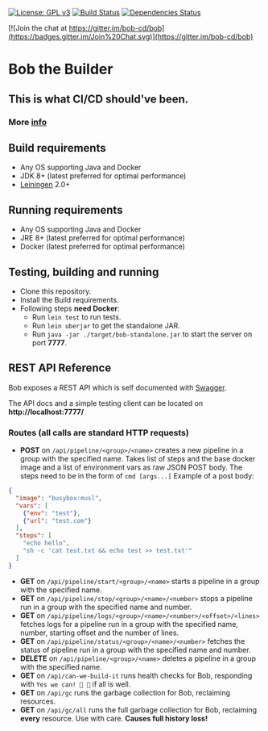 [![License: GPL v3](https://img.shields.io/badge/license-GPL%20v3-blue.svg)](http://www.gnu.org/licenses/gpl-3.0)
[![Build Status](https://travis-ci.org/bob-cd/bob.svg?branch=master)](https://travis-ci.org/bob-cd/bob)
[![Dependencies Status](https://versions.deps.co/bob-cd/bob/status.png)](https://versions.deps.co/bob-cd/bob)

[![Join the chat at https://gitter.im/bob-cd/bob](https://badges.gitter.im/Join%20Chat.svg)](https://gitter.im/bob-cd/bob)

# Bob the Builder

## This is what CI/CD should've been.

### More [info](https://github.com/bob-cd/bob/blob/master/RATIONALE.md)

## Build requirements
- Any OS supporting Java and Docker
- JDK 8+ (latest preferred for optimal performance)
- [Leiningen](https://leiningen.org/) 2.0+

## Running requirements
- Any OS supporting Java and Docker
- JRE 8+ (latest preferred for optimal performance)
- Docker (latest preferred for optimal performance)

## Testing, building and running
- Clone this repository.
- Install the Build requirements.
- Following steps **need Docker**:
    - Run `lein test` to run tests.
    - Run `lein uberjar` to get the standalone JAR.
    - Run `java -jar ./target/bob-standalone.jar` to start the server on port **7777**.

## REST API Reference

Bob exposes a REST API which is self documented with [Swagger](https://swagger.io/).

The API docs and a simple testing client can be located on **http://localhost:7777/**

### Routes (all calls are standard HTTP requests)

- **POST** on `/api/pipeline/<group>/<name>` creates a new pipeline in a group with the specified name.
Takes list of steps and the base docker image and a list of environment vars as raw JSON POST body. 
The steps need to be in the form of `cmd [args...]`
Example of a post body:
```json
{
  "image": "busybox:musl",
  "vars": [
    {"env": "test"},
    {"url": "test.com"}
  ],
  "steps": [
    "echo hello",
    "sh -c 'cat test.txt && echo test >> test.txt'"
  ]
}
```
- **GET** on `/api/pipeline/start/<group>/<name>` starts a pipeline in a group with the specified name. 
- **GET** on `/api/pipeline/stop/<group>/<name>/<number>` stops a pipeline run in a group with the specified name and number.
- **GET** on `/api/pipeline/logs/<group>/<name>/<number>/<offset>/<lines>` fetches logs for a pipeline run in a group 
with the specified name, number, starting offset and the number of lines.
- **GET** on `/api/pipeline/status/<group>/<name>/<number>` fetches the status of pipeline run in a group with the 
specified name and number.
- **DELETE** on `/api/pipeline/<group>/<name>` deletes a pipeline in a group with the specified name.
- **GET** on `/api/can-we-build-it` runs health checks for Bob, responding with
`Yes we can! 🔨 🔨` if all is well.
- **GET** on `/api/gc` runs the garbage collection for Bob, reclaiming resources.
- **GET** on `/api/gc/all` runs the full garbage collection for Bob, reclaiming **every** resource.
Use with care. **Causes full history loss!** 
